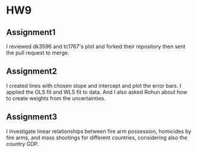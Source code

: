 # HW9

## Assignment1
I reviewed dk3596 and tc1767's plot and forked their repository then sent the pull request to merge.

## Assignment2
I created lines with chosen slope and intercept and plot the error bars. I applied the OLS fit and WLS fit to data. And I also asked Rohun about how to create weights from the uncertainties.

## Assignment3
I investigate linear relationships between fire arm possession, homicides by fire arms, and mass shootings for different countries, considering also the country GDP.
